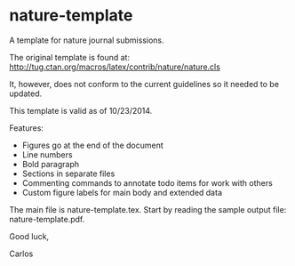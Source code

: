 nature-template
===============

A template for nature journal submissions.

The original template is found at: http://tug.ctan.org/macros/latex/contrib/nature/nature.cls

It, however, does not conform to the current guidelines so it needed to be updated.

This template is valid as of 10/23/2014.

Features:

- Figures go at the end of the document
- Line numbers
- Bold paragraph
- Sections in separate files
- Commenting commands to annotate todo items for work with others
- Custom figure labels for main body and extended data

The main file is nature-template.tex. Start by reading the sample output file: nature-template.pdf.

Good luck,

Carlos
